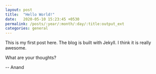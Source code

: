 ```yaml
---
layout: post
title:  "Hello World!"
date:   2020-05-10 15:23:45 +0530
permalink: /posts/:year/:month/:day/:title:output_ext
categories: general
---
```


This is my first post here. The blog is built with Jekyll. 
I think it is really awesome. 

What are your thoughts?

-- Anand